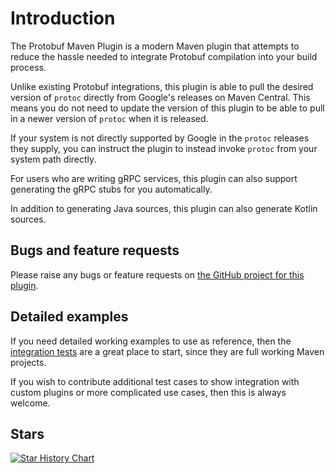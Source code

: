 # Introduction

<div id="pmp-toc"></div>

The Protobuf Maven Plugin is a modern Maven plugin that attempts to reduce the hassle needed to
integrate Protobuf compilation into your build process.

Unlike existing Protobuf integrations, this plugin is able to pull the desired version of
`protoc` directly from Google's releases on Maven Central. This means you do not need to update 
the version of this plugin to be able to pull in a newer version of `protoc` when it is released.

If your system is not directly supported by Google in the `protoc` releases they supply, you can
instruct the plugin to instead invoke `protoc` from your system path directly.

For users who are writing gRPC services, this plugin can also support generating the gRPC stubs
for you automatically.

In addition to generating Java sources, this plugin can also generate Kotlin sources.

## Bugs and feature requests

Please raise any bugs or feature requests on 
[the GitHub project for this plugin](https://github.com/ascopes/protobuf-maven-plugin/issues).

## Detailed examples

If you need detailed working examples to use as reference, then the 
[integration tests](https://github.com/ascopes/protobuf-maven-plugin/tree/main/protobuf-maven-plugin/src/it)
are a great place to start, since they are full working Maven projects.

If you wish to contribute additional test cases to show integration with custom plugins or more
complicated use cases, then this is always welcome.

## Stars

[![Star History Chart](https://api.star-history.com/svg?repos=ascopes/protobuf-maven-plugin&type=Timeline)](https://www.star-history.com/#ascopes/protobuf-maven-plugin&Timeline)
